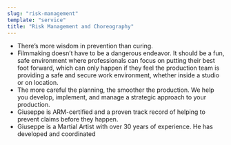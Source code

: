 ```yaml
---
slug: "risk-management"
template: "service"
title: "Risk Management and Choreography"
---
```

- There’s more wisdom in prevention than curing.
- Filmmaking doesn’t have to be a dangerous endeavor.  It should be a fun, safe environment where professionals can focus on putting their best foot forward, which can only happen if they feel the production team is providing a safe and secure work environment, whether inside a studio or on location.
- The more careful the planning, the smoother the production.   We help you develop, implement, and manage a strategic approach to your production. 
- Giuseppe is ARM-certified and a proven track record of helping to prevent claims before they happen. 
- Giuseppe is a Martial Artist with over 30 years of experience.  He has developed and coordinated

